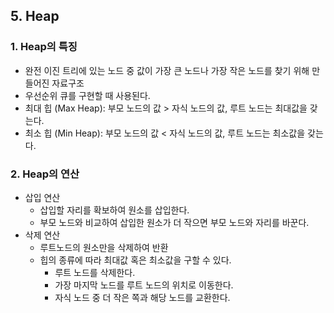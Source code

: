 ## 5. Heap

### 1. Heap의 특징

- 완전 이진 트리에 있는 노드 중 값이 가장 큰 노드나 가장 작은 노드를 찾기 위해 만들어진 자료구조
- 우선순위 큐를 구현할 때 사용된다.
- 최대 힙 (Max Heap): 부모 노드의 값 > 자식 노드의 값, 루트 노드는 최대값을 갖는다.
- 최소 힙 (Min Heap): 부모 노드의 값 < 자식 노드의 값, 루트 노드는 최소값을 갖는다.

### 2. Heap의 연산

- 삽입 연산
  - 삽입할 자리를 확보하여 원소를 삽입한다.
  - 부모 노드와 비교하여 삽입한 원소가 더 작으면 부모 노드와 자리를 바꾼다.
- 삭제 연산
  - 루트노드의 원소만을 삭제하여 반환
  - 힙의 종류에 따라 최대값 혹은 최소값을 구할 수 있다.
    - 루트 노드를 삭제한다.
    - 가장 마지막 노드를 루트 노드의 위치로 이동한다.
    - 자식 노드 중 더 작은 쪽과 해당 노드를 교환한다.